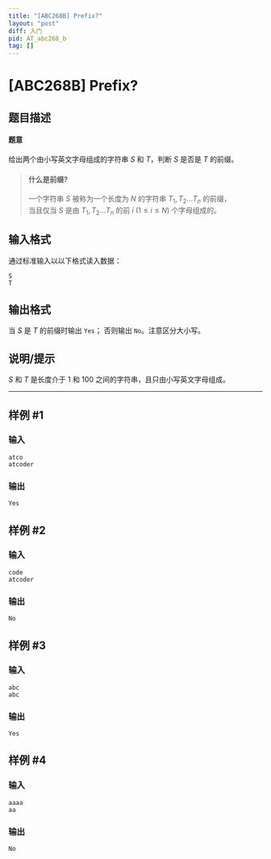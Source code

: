 ```yaml
---
title: "[ABC268B] Prefix?"
layout: "post"
diff: 入门
pid: AT_abc268_b
tag: []
---
```


# [ABC268B] Prefix?

## 题目描述

#### 题意 

给出两个由小写英文字母组成的字符串 $S$ 和 $T$，判断 $S$ 是否是 $T$ 的前缀。

> #### 什么是前缀?  
> 一个字符串 $S$ 被称为一个长度为 $N$ 的字符串 $T_{1},T_{2}...T_{n}$ 的前缀，  
当且仅当 $S$ 是由 $T_{1},T_{2}...T_{n}$ 的前 $i$ $(1\leq i \leq N)$ 个字母组成的。

## 输入格式

通过标准输入以以下格式读入数据：
```
S
T
```

## 输出格式

当 $S$ 是 $T$ 的前缀时输出 `Yes`； 否则输出 `No`。注意区分大小写。

## 说明/提示

$S$ 和 $T$ 是长度介于 $1$ 和 $100$ 之间的字符串，且只由小写英文字母组成。

---

## 样例 #1

### 输入

```
atco
atcoder
```

### 输出

```
Yes
```

## 样例 #2

### 输入

```
code
atcoder
```

### 输出

```
No
```

## 样例 #3

### 输入

```
abc
abc
```

### 输出

```
Yes
```

## 样例 #4

### 输入

```
aaaa
aa
```

### 输出

```
No
```

